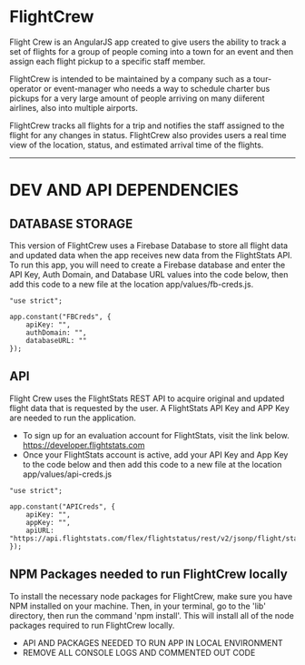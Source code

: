 # FlightCrew

Flight Crew is an AngularJS app created to give users the ability to track a set of flights for a group of people coming into a town for an event and then assign each flight pickup to a specific staff member. 

FlightCrew is intended to be  maintained by a company such as a tour-operator or event-manager who needs a way to schedule charter bus pickups for a very large amount of people arriving on many diiferent airlines, also into multiple airports. 

FlightCrew tracks all flights for a trip and notifies the staff assigned to the flight for any changes in status. FlightCrew also provides users a real time view of the location, status, and estimated arrival time of the flights.

<hr>

# DEV AND API DEPENDENCIES

## DATABASE STORAGE
This version of FlightCrew uses a Firebase Database to store all flight data and updated data when the app receives new data from the FlightStats API. To run this app, you will need to create a Firebase database and enter the API Key, Auth Domain, and Database URL values into the code below, then add this code to a new file at the location app/values/fb-creds.js.

```
"use strict";

app.constant("FBCreds", {
    apiKey: "",
    authDomain: "",
    databaseURL: ""
});
```


## API
Flight Crew uses the FlightStats REST API to acquire original and updated flight data that is requested by the user. A FlightStats API Key and APP Key are needed to run the application. 

* To sign up for an evaluation account for FlightStats, visit the link below. https://developer.flightstats.com
* Once your FlightStats account is active, add your API Key and App Key to the code below and then add this code to a new file at the location app/values/api-creds.js

```
"use strict";

app.constant("APICreds", {
    apiKey: "",
    appKey: "",
    apiURL: "https://api.flightstats.com/flex/flightstatus/rest/v2/jsonp/flight/status"
});
```

## NPM Packages needed to run FlightCrew locally
To install the necessary node packages for FlightCrew, make sure you have NPM installed on your machine. Then, in your terminal, go to the 'lib' directory, then run the command 'npm install'. This will install all of the node packages required to run FlightCrew locally.

* API AND PACKAGES NEEDED TO RUN APP IN LOCAL ENVIRONMENT
* REMOVE ALL CONSOLE LOGS AND COMMENTED OUT CODE

 
